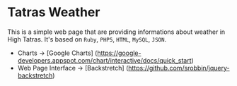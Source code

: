 Tatras Weather
==============

This is a simple web page that are providing informations about weather in High Tatras.
It's based on `Ruby`, `PHP5`, `HTML`, `MySQL`, `JSON`.

* Charts -> [Google Charts] (https://google-developers.appspot.com/chart/interactive/docs/quick_start)
* Web Page Interface -> [Backstretch] (https://github.com/srobbin/jquery-backstretch)

